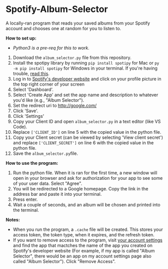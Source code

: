 # Spotify-Album-Selector
A locally-ran program that reads your saved albums from your Spotify account and chooses one at random for you to listen to.

**How to set up:**
- _Python3 is a pre-req for this to work._
1. Download the `album_selector.py` file from this repository.
2. Install the spotipy library by running `pip install spotipy` for Mac or `py -m pip install spotipy` for Windows in your terminal. If you're having trouble, [read this](https://pypi.org/project/spotipy/).
3. Log in to [Spotify's developer website](https://developer.spotify.com/) and click on your profile picture in the top right corner of your screen
4. Select 'Dashboard'.
5. Select 'Create App' and set the app name and description to whatever you'd like (e.g., "Album Selector").
6. Set the redirect uri to http://google.com/
7. Click 'Save'.
8. Click 'Settings'
9. Copy your Client ID and open `album_selector.py` in a text editor (like VS Code).
10. Replace `['CLIENT_ID']` on line 5 with the copied value in the python file.
11. Copy your Client secret (can be viewed by selecting 'View client secret') and replace `['CLIENT_SECRET']` on line 6 with the copied value in the python file.
12. Save the `album_selector.py`file.

**How to use the program:**
1. Run the python file. When it is ran for the first time, a new window will open in your browser and ask for authorization for your app to see some of your user data. Select "Agree".
2. You will be redirected to a Google homepage. Copy the link in the address bar and paste it into your terminal.
3. Press enter. 
4. Wait a couple of seconds, and an album will be chosen and printed into the terminal. 

**Notes:**
- When you run the program, a `.cache` file will be created. This stores your access token, the token type, when it expires, and the refresh token.
- If you want to remove access to the program, visit [your account settings](https://www.spotify.com/us/account/apps/) and find the app that mactches the name of the app you created on Spotify's developer website (For example, if my app is called "Album Selector", there would be an app on my account settings page also called "Album Selector"). Click "Remove Access".
